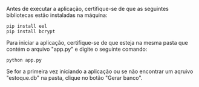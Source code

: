 Antes de executar a aplicação, certifique-se de que as seguintes bibliotecas estão instaladas na máquina:
    
    pip install eel
    pip install bcrypt

Para iniciar a aplicação, certifique-se de que esteja na mesma pasta que contém o arquivo "app.py" e digite o seguinte comando:

    python app.py

Se for a primeira vez iniciando a aplicação ou se não encontrar um aqruivo "estoque.db" na pasta, clique no botão "Gerar banco".
